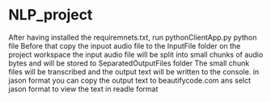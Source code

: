 # NLP_project
After having installed the requiremnets.txt, run  pythonClientApp.py python file
Before that copy the inpuot audio file to the InputFile folder on the project workspace
the input audio file will be split into small chunks of audio bytes and will be stored to SeparatedOutputFiles folder
The small chunk files will be transcribed and the output text  will be written to the console. in jason format
you can copy the output text to beautifycode.com ans selct jason format to view the text in readle format
